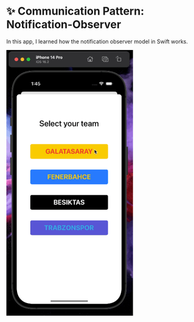 # :sparkles: Communication Pattern: Notification-Observer
In this app, I learned how the notification observer model in Swift works.

<p float="left">
<img width="333" src="/Mixed-Tutorials-And-Exercises/Tutorials/003-Communication-Pattern- Notification-observer/gif/preview.gif">
</p>


